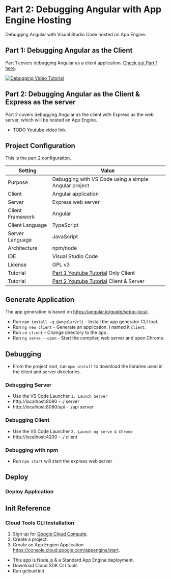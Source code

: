 # Part 2: Debugging Angular with App Engine Hosting
Debugging Angular with Visual Studio Code hosted on App Engine..

## Part 1: Debugging Angular as the Client
Part 1 covers debugging Angular as a client application. [Check out Part 1 here](https://github.com/branflake2267/debugging-angular).

[![Debugging Video Tutorial](https://img.youtube.com/vi/H-sMmxfNxBM/0.jpg)](https://www.youtube.com/watch?v=H-sMmxfNxBM)

## Part 2: Debugging Angular as the Client & Express as the server
Part 2 covers debugging Angular as the client with Express as the web server, which will be hosted on App Engine. 

* TODO Youtube video link

## Project Configuration
This is the part 2 configuraiton. 

| Setting | Value |
| --- | --- |
| Purpose | Debugging with VS Code using a simple Angular project |
| Client | Angular application |
| Server | Express web server |
| Client Framework | Angular |
| Client Language | TypeScript |
| Server Language | JavaScript |
| Architecture | npm/node |
| IDE | Visual Studio Code |
| License | GPL v3 |
| Tutorial | [Part 1 Youtube Tutorial](https://www.youtube.com/watch?v=H-sMmxfNxBM) Only Client |
| Tutorial | [Part 2 Youtube Tutorial](https://www.youtube.com/watch?v=xxxxxxxxx) Client & Server|



## Generate Application
The app generation is based on https://angular.io/guide/setup-local.

* Run `npm install -g @angular/cli` - Install the app generator CLI tool.
* Run `ng new client` - Generate an application, I named it `client`.
* Run `cd client` - Change directory to the app.
* Run `ng serve --open` - Start the compiler, web server and open Chrome. 


## Debugging

* From the project root, run `npm install` to download the libraries used in the client and server directories.

### Debugging Server
* Use the VS Code Launcher `1. Launch Server`
* http://localhost:8080 - ./ server
* http://localhost:8080/api - ./api server


### Debugging Client
* Use the VS Code Launcher `2. Launch ng serve & Chrome`
* http://localhost:4200 - ./ client


### Debugging with npm
* Run `npm start` will start the express web server


## Deploy



### Deploy Application



## Init Reference

### Cloud Tools CLI Installation

1. Sign up for [Google Cloud Compute](https://console.cloud.google.com/).
2. Create a project.
3. Create an App Engien Application https://console.cloud.google.com/appengine/start.
  - This app is Node.js & a Standard App Engine deployment.
  - Download Cloud SDK CLI tools
  - Run gcloud init